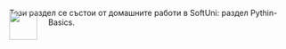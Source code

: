 Този раздел се състои от домашните работи в SoftUni: раздел Pythin-Basics. 
<img src="https://img.icons8.com/color/48/null/python--v1.png" style="width: 50px; position: relative; float: left; margin-right: 20px; top: -10px;"/>
